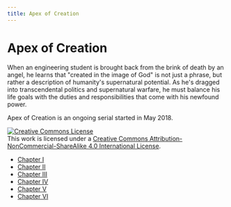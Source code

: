 ```yaml
---
title: Apex of Creation
---
```


# Apex of Creation

When an engineering student is brought back from the brink of death by an angel, he learns that "created in the image of God" is not just a phrase, but rather a description of humanity's supernatural potential. As he's dragged into transcendental politics and supernatural warfare, he must balance his life goals with the duties and responsibilities that come with his newfound power.

Apex of Creation is an ongoing serial started in May 2018.

<a rel="license" href="http://creativecommons.org/licenses/by-nc-sa/4.0/"><img alt="Creative Commons License" style="border-width:0" src="https://i.creativecommons.org/l/by-nc-sa/4.0/88x31.png" /></a><br />This work is licensed under a <a rel="license" href="http://creativecommons.org/licenses/by-nc-sa/4.0/">Creative Commons Attribution-NonCommercial-ShareAlike 4.0 International License</a>.

* [Chapter I](./001)
* [Chapter II](./002)
* [Chapter III](./003)
* [Chapter IV](./004)
* [Chapter V](./005)
* [Chapter VI](./006)
